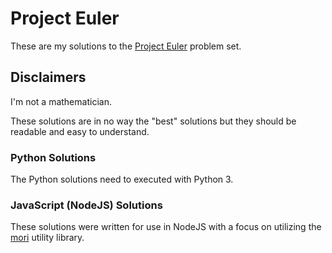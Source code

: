 # Project Euler

These are my solutions to the [Project Euler](https://projecteuler.net)
problem set. 

## Disclaimers

I'm not a mathematician.

These solutions are in no way the "best" solutions but they should be
readable and easy to understand.

### Python Solutions

The Python solutions need to executed with Python 3.

### JavaScript (NodeJS) Solutions

These solutions were written for use in NodeJS with a focus on utilizing
the [mori](http://swannodette.github.io/mori/) utility library.
